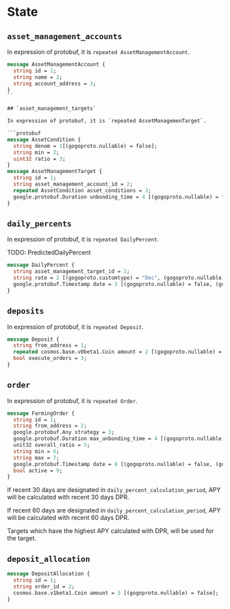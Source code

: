 # State

## `asset_management_accounts`

In expression of protobuf, it is `repeated AssetManagementAccount`.

```protobuf
message AssetManagementAccount {
  string id = 1;
  string name = 2;
  string account_address = 3;
}
``

## `asset_management_targets`

In expression of protobuf, it is `repeated AssetManagemenTarget`.

```protobuf
message AssetCondition {
  string denom = 1[(gogoproto.nullable) = false];
  string min = 2;
  uint32 ratio = 3;
}
message AssetManagementTarget {
  string id = 1;
  string asset_management_account_id = 2;
  repeated AssetCondition asset_conditions = 3;
  google.protobuf.Duration unbonding_time = 4 [(gogoproto.nullable) = false, (gogoproto.stdduration) = true];
}
```

## `daily_percents`

In expression of protobuf, it is `repeated DailyPercent`.

TODO: PredictedDailyPercent

```protobuf
message DailyPercent {
  string asset_management_target_id = 1;
  string rate = 2 [(gogoproto.customtype) = "Dec", (gogoproto.nullable) = false];
  google.protobuf.Timestamp date = 3 [(gogoproto.nullable) = false, (gogoproto.stdtime) = true];
}
```

## `deposits`

In expression of protobuf, it is `repeated Deposit`.

```protobuf
message Deposit {
  string from_address = 1;
  repeated cosmos.base.v0beta1.Coin amount = 2 [(gogoproto.nullable) = false];
  bool execute_orders = 3;
}
```

## `order`

In expression of protobuf, it is `repeated Order`.

```protobuf
message FarmingOrder {
  string id = 1;
  string from_address = 2;
  google.protobuf.Any strategy = 3;
  google.protobuf.Duration max_unbonding_time = 4 [(gogoproto.nullable) = true, (gogoproto.stdduration) = true];
  unit32 overall_ratio = 5;
  string min = 6;
  string max = 7;
  google.protobuf.Timestamp date = 8 [(gogoproto.nullable) = false, (gogoproto.stdtime) = true];
  bool active = 9;
}
```

If recent 30 days are designated in `daily_percent_calculation_period`, APY will be calculated with recent 30 days DPR.

If recent 60 days are designated in `daily_percent_calculation_period`, APY will be calculated with recent 60 days DPR.

Targets which have the highest APY calculated with DPR, will be used for the target.

## `deposit_allocation`

```protobuf
message DepositAllocation {
  string id = 1;
  string order_id = 2;
  cosmos.base.v1beta1.Coin amount = 3 [(gogoproto.nullable) = false];
}
```
